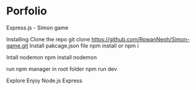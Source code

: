# Porfolio
Express.js - Simon game

Installing
Clone the repo
git clone https://github.com/RowanNeoh/Simon-game.git 
Install pakcage.json file
npm install or npm i

Intall nodemon
npm install nodemon

run npm manager in root folder
npm run dev

Explore
Enjoy
Node.js
Express
